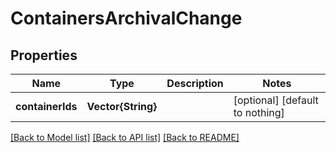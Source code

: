 # ContainersArchivalChange


## Properties
Name | Type | Description | Notes
------------ | ------------- | ------------- | -------------
**containerIds** | **Vector{String}** |  | [optional] [default to nothing]


[[Back to Model list]](../README.md#models) [[Back to API list]](../README.md#api-endpoints) [[Back to README]](../README.md)


